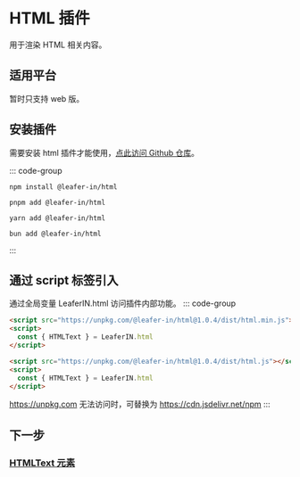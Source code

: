 <script setup>
import Case from '/component/Case.vue'
</script>

# HTML 插件

用于渲染 HTML 相关内容。

<case name="HTMLText" height=100></case>

## 适用平台

暂时只支持 web 版。

## 安装插件

需要安装 html 插件才能使用，[点此访问 Github 仓库](https://github.com/leaferjs/in/tree/main/packages/html)。

::: code-group

```sh[npm]
npm install @leafer-in/html
```

```sh[pnpm]
pnpm add @leafer-in/html
```

```sh[yarn]
yarn add @leafer-in/html
```

```sh[bun]
bun add @leafer-in/html
```

:::

## 通过 script 标签引入

通过全局变量 LeaferIN.html 访问插件内部功能。
::: code-group

```html [html.min]
<script src="https://unpkg.com/@leafer-in/html@1.0.4/dist/html.min.js"></script>
<script>
  const { HTMLText } = LeaferIN.html
</script>
```

```html [html]
<script src="https://unpkg.com/@leafer-in/html@1.0.4/dist/html.js"></script>
<script>
  const { HTMLText } = LeaferIN.html
</script>
```

https://unpkg.com 无法访问时，可替换为 https://cdn.jsdelivr.net/npm
:::

## 下一步

### [HTMLText 元素](./HTMLText.md)
